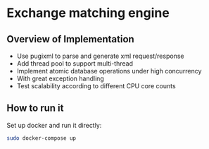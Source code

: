 # Exchange matching engine

## Overview of Implementation

- Use pugixml to parse and generate xml request/response
- Add thread pool to support multi-thread
- Implement atomic database operations under high concurrency
- With great exception handling
- Test scalability according to different CPU core counts

## How to run it

Set up docker and run it directly: 
```Bash
sudo docker-compose up
```
